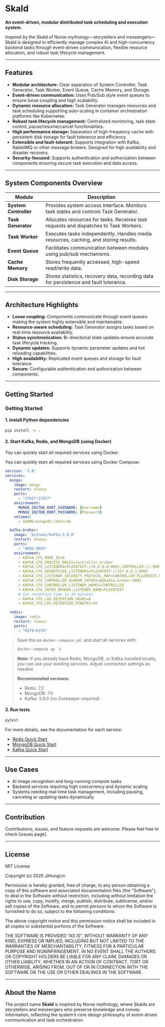 # Skald

**An event-driven, modular distributed task scheduling and execution system.**

Inspired by the Skald of Norse mythology—storytellers and messengers—Skald is designed to efficiently manage complex AI and high-concurrency backend tasks through event-driven communication, flexible resource allocation, and robust task lifecycle management.

---

## Features

- **Modular architecture:** Clear separation of System Controller, Task Generator, Task Worker, Event Queue, Cache Memory, and Storage.
- **Event-driven communication:** Uses Pub/Sub style event queues to ensure loose coupling and high scalability.
- **Dynamic resource allocation:** Task Generator manages resources and task scheduling supporting auto-scaling in container orchestration platforms like Kubernetes.
- **Robust task lifecycle management:** Centralized monitoring, task state control, pause/resume/cancel functionalities.
- **High performance storage:** Separation of high-frequency cache with persistent disk storage for fault tolerance and efficiency.
- **Extensible and fault-tolerant:** Supports integration with Kafka, RabbitMQ or other message brokers. Designed for high availability and disaster recovery.
- **Security-focused:** Supports authentication and authorization between components ensuring secure task execution and data access.

---

## System Components Overview

| Module              | Description                                                                                     |
| ------------------- | ----------------------------------------------------------------------------------------------- |
| **System Controller** | Provides system access interface. Monitors task states and controls Task Generator.            |
| **Task Generator**    | Allocates resources for tasks. Receives task requests and dispatches to Task Workers.          |
| **Task Worker**       | Executes tasks independently. Handles media resources, caching, and storing results.           |
| **Event Queue**       | Facilitates communication between modules using pub/sub mechanisms.                            |
| **Cache Memory**      | Stores frequently accessed, high-speed read/write data.                                       |
| **Disk Storage**      | Stores statistics, recovery data, recording data for persistence and fault tolerance.          |

---

## Architecture Highlights

- **Loose coupling:** Components communicate through event queues making the system highly extensible and maintainable.
- **Resource-aware scheduling:** Task Generator assigns tasks based on real-time resource availability.
- **Status synchronization:** Bi-directional state updates ensure accurate task lifecycle tracking.
- **Dynamic updates:** Supports dynamic parameter updates and hot reloading capabilities.
- **High availability:** Replicated event queues and storage for fault tolerance.
- **Secure:** Configurable authentication and authorization between components.

---

## Getting Started

### Getting Started

#### 1. Install Python dependencies

```bash
pip install -e .
```

#### 2. Start Kafka, Redis, and MongoDB (using Docker)

You can quickly start all required services using Docker:

You can quickly start all required services using Docker Compose:

```yaml
version: '3.8'
services:
  mongo:
    image: mongo
    restart: always
    ports:
      - "27027:27017"
    environment:
      MONGO_INITDB_ROOT_USERNAME: {Username}
      MONGO_INITDB_ROOT_PASSWORD: {Password}
    volumes:
      - $HOME/mongodb:/data/db

  kafka-broker:
    image: 'bitnami/kafka:3.9.0'
    restart: always
    ports:
      - "9092:9092"
    environment:
      - KAFKA_CFG_NODE_ID=0
      - KAFKA_CFG_PROCESS_ROLES=controller,broker
      - KAFKA_CFG_LISTENERS=PLAINTEXT://0.0.0.0:9092,CONTROLLER://:9093
      - KAFKA_CFG_ADVERTISED_LISTENERS=PLAINTEXT://127.0.0.1:9092
      - KAFKA_CFG_LISTENER_SECURITY_PROTOCOL_MAP=CONTROLLER:PLAINTEXT,PLAINTEXT:PLAINTEXT
      - KAFKA_CFG_CONTROLLER_QUORUM_VOTERS=0@kafka-broker:9093
      - KAFKA_CFG_CONTROLLER_LISTENER_NAMES=CONTROLLER
      - KAFKA_CFG_INTER_BROKER_LISTENER_NAME=PLAINTEXT
      # Set retention time to 30 minutes
      - KAFKA_CFG_LOG_RETENTION_HOURS=0
      - KAFKA_CFG_LOG_RETENTION_MINUTES=30

  redis:
    image: redis
    restart: always
    ports:
      - "6379:6379"
```

> Save this as `docker-compose.yml` and start all services with:
>
> ```bash
> docker-compose up -d
> ```

> **Note:** If you already have Redis, MongoDB, or Kafka installed locally, you can use your existing services. Adjust connection settings as needed.
>
> **Recommended versions:**
> - Redis: 7.2
> - MongoDB: 7.0
> - Kafka: 3.9.0 (no Zookeeper required)

#### 3. Run tests

```bash
pytest
```

For more details, see the documentation for each service:
- [Redis Quick Start](https://hub.docker.com/_/redis)
- [MongoDB Quick Start](https://hub.docker.com/_/mongo)
- [Kafka Quick Start](https://hub.docker.com/r/bitnami/kafka)

---

## Use Cases

- AI image recognition and long-running compute tasks  
- Backend services requiring high concurrency and dynamic scaling  
- Systems needing real-time task management, including pausing, canceling or updating tasks dynamically  

---

## Contribution

Contributions, issues, and feature requests are welcome. Please feel free to check [issues page].

---

## License

MIT License

Copyright (c) 2025 JiHungLin

Permission is hereby granted, free of charge, to any person obtaining a copy
of this software and associated documentation files (the "Software"), to deal
in the Software without restriction, including without limitation the rights
to use, copy, modify, merge, publish, distribute, sublicense, and/or sell
copies of the Software, and to permit persons to whom the Software is
furnished to do so, subject to the following conditions:

The above copyright notice and this permission notice shall be included in all
copies or substantial portions of the Software.

THE SOFTWARE IS PROVIDED "AS IS", WITHOUT WARRANTY OF ANY KIND, EXPRESS OR
IMPLIED, INCLUDING BUT NOT LIMITED TO THE WARRANTIES OF MERCHANTABILITY,
FITNESS FOR A PARTICULAR PURPOSE AND NONINFRINGEMENT. IN NO EVENT SHALL THE
AUTHORS OR COPYRIGHT HOLDERS BE LIABLE FOR ANY CLAIM, DAMAGES OR OTHER
LIABILITY, WHETHER IN AN ACTION OF CONTRACT, TORT OR OTHERWISE, ARISING FROM,
OUT OF OR IN CONNECTION WITH THE SOFTWARE OR THE USE OR OTHER DEALINGS IN THE
SOFTWARE.

---

## About the Name

The project name **Skald** is inspired by Norse mythology, where Skalds are storytellers and messengers who preserve knowledge and convey information, reflecting the system’s core design philosophy of event-driven communication and task orchestration.
